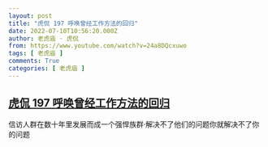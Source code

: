```yaml
---
layout: post
title: "虎侃 197 呼唤曾经工作方法的回归"
date: 2022-07-10T10:56:20.000Z
author: 老虎庙 · 虎侃
from: https://www.youtube.com/watch?v=24a8DQcxuwo
tags: [ 老虎庙 ]
comments: True
categories: [ 老虎庙 ]
---
```

<!--1657450580000-->
[虎侃 197 呼唤曾经工作方法的回归](https://www.youtube.com/watch?v=24a8DQcxuwo)
------

<div>
信访人群在数十年里发展而成一个强悍族群·解决不了他们的问题你就解决不了你的问题
</div>
